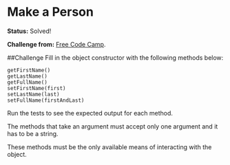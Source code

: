 # Make a Person

**Status:** Solved! 

**Challenge from:** [Free Code Camp](http://www.freecodecamp.com).

##Challenge
Fill in the object constructor with the following methods below:

    getFirstName()
    getLastName()
    getFullName()
    setFirstName(first)
    setLastName(last)
    setFullName(firstAndLast)

Run the tests to see the expected output for each method.

The methods that take an argument must accept only one argument and it has to be a string.

These methods must be the only available means of interacting with the object.
